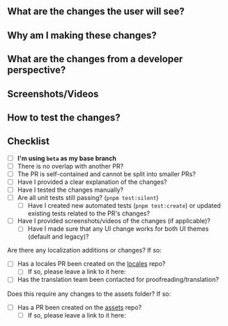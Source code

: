 <!-- (Once you have read these comments, you are free to remove them) -->
<!-- Feel free to look at other PRs for examples -->
<!--
Make sure the title includes categorization (choose the one that best fits):
-  [Bug]: If the PR is primarily a bug fix
-  [Move]: If a move has new or changed functionality
-  [Ability]: If an ability has new or changed functionality
-  [Item]: For new or modified items
-  [Mystery]: For new or modified Mystery Encounters
-  [Test]: If the PR is primarily adding or modifying tests
-  [UI/UX]: If the PR is changing UI/UX elements
-  [Audio]: If the PR is adding or changing music/sfx (may come with an associated assets PR)
-  [Sprite]: If the PR is adding or changing sprites (may come with an associated assets PR)
-  [Balance]: If the PR is related to game balance
-  [Challenge]: If the PR is adding or modifying challenges
-  [Refactor]: If the PR is primarily rewriting existing code
-  [Dev]: If the PR is primarily changing something pertaining to development (lefthook hooks, linter rules, etc.)
-  [i18n]: If the PR is primarily adding/changing locale keys or key usage (may come with an associated locales PR)
-  [Docs]: If the PR is adding or modifying documentation (such as tsdocs/code comments)
-  [GitHub]: For changes to GitHub workflows/templates/etc
-  [Misc]: If no other category fits the PR
-->

<!--
Make sure that this PR is not overlapping with someone else's work
Please try to keep the PR self-contained (and small!)
-->

## What are the changes the user will see?
<!-- Summarize what are the changes from a user perspective on the application -->

## Why am I making these changes?
<!--
Explain why you decided to introduce these changes
Does it come from an issue or another PR? Please link it
Explain why you believe this can enhance user experience
-->
<!--
If there are existing GitHub issues related to the PR that would be fixed,
you can add "Fixes #[issue number]" (ie: "Fixes #1234") to link an issue to your PR
so that it will automatically be closed when the PR is merged.
-->

## What are the changes from a developer perspective?
<!--
Explicitly state what are the changes introduced by the PR
You can make use of a comparison between what was the state before and after your PR changes
Ex: What files have been changed? What classes/functions/variables/etc have been added or changed?
-->

## Screenshots/Videos
<!--
If your changes are changing anything on the user experience, please provide visual proofs of it
Please take screenshots/videos before and after your changes, to show what is brought by this PR
-->

## How to test the changes?
<!--
How can a reviewer test your changes once they check out on your branch?
Did you make use of the `src/overrides.ts` file?
Did you introduce any automated tests?
Do the reviewers need to do something special in order to test your changes?
-->

## Checklist
- [ ] **I'm using `beta` as my base branch**
- [ ] There is no overlap with another PR?
- [ ] The PR is self-contained and cannot be split into smaller PRs?
- [ ] Have I provided a clear explanation of the changes?
- [ ] Have I tested the changes manually?
- [ ] Are all unit tests still passing? (`pnpm test:silent`)
  - [ ] Have I created new automated tests (`pnpm test:create`) or updated existing tests related to the PR's changes?
- [ ] Have I provided screenshots/videos of the changes (if applicable)?
  - [ ] Have I made sure that any UI change works for both UI themes (default and legacy)?

Are there any localization additions or changes? If so:
- [ ] Has a locales PR been created on the [locales](https://github.com/pagefaultgames/pokerogue-locales) repo?
  - [ ] If so, please leave a link to it here: 
- [ ] Has the translation team been contacted for proofreading/translation?

Does this require any changes to the assets folder? If so:
  - [ ] Has a PR been created on the [assets](https://github.com/pagefaultgames/pokerogue-assets) repo?
    - [ ] If so, please leave a link to it here: 